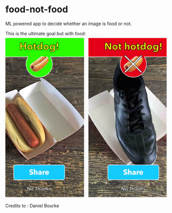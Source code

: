 # food-not-food
ML powered app to decide whether an image is food or not.

This is the ultimate goal but with food:
<img src="https://github.com/JackelinneSC/food-not-food/blob/main/not_hot_dog_app.jpeg">

Credits to : Daniel Bourke
